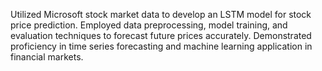 Utilized Microsoft stock market data to develop an LSTM model for stock price prediction. Employed data preprocessing, model training, and evaluation techniques to forecast future prices accurately. Demonstrated proficiency in time series forecasting and machine learning application in financial markets.

